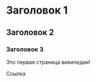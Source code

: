<!-- TITLE: Home -->
<!-- SUBTITLE: A quick summary of Home -->

# Заголовок 1
## Заголовок 2
### Заголовок 3

Это первая страница википедии!

Ссылка